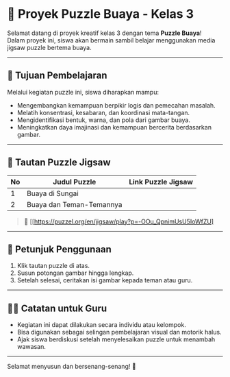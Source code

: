 # 🐊 Proyek Puzzle Buaya - Kelas 3

Selamat datang di proyek kreatif kelas 3 dengan tema **Puzzle Buaya**!  
Dalam proyek ini, siswa akan bermain sambil belajar menggunakan media jigsaw puzzle bertema buaya.

---

## 🎯 Tujuan Pembelajaran

Melalui kegiatan puzzle ini, siswa diharapkan mampu:

- Mengembangkan kemampuan berpikir logis dan pemecahan masalah.
- Melatih konsentrasi, kesabaran, dan koordinasi mata-tangan.
- Mengidentifikasi bentuk, warna, dan pola dari gambar buaya.
- Meningkatkan daya imajinasi dan kemampuan bercerita berdasarkan gambar.

---

## 🧩 Tautan Puzzle Jigsaw

| No | Judul Puzzle       | Link Puzzle Jigsaw                          |
|----|--------------------|---------------------------------------------|
| 1  | Buaya di Sungai     |                            |
| 2  | Buaya dan Teman-Temannya |                    |

> 🔗 [[https://puzzel.org/en/jigsaw/play?p=-OOu_QpnimUsU5IoWfZU]

---

## 📌 Petunjuk Penggunaan

1. Klik tautan puzzle di atas.
2. Susun potongan gambar hingga lengkap.
3. Setelah selesai, ceritakan isi gambar kepada teman atau guru.

---

## 🧑‍🏫 Catatan untuk Guru

- Kegiatan ini dapat dilakukan secara individu atau kelompok.
- Bisa digunakan sebagai selingan pembelajaran visual dan motorik halus.
- Ajak siswa berdiskusi setelah menyelesaikan puzzle untuk menambah wawasan.

---

Selamat menyusun dan bersenang-senang! 🎉
